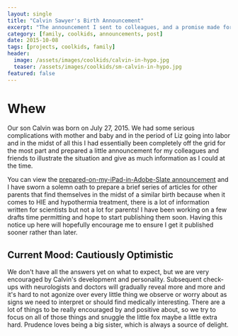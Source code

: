 ```yaml
---
layout: single
title: "Calvin Sawyer's Birth Announcement"
excerpt: "The announcement I sent to colleagues, and a promise made for other parents of children undergoing hypothermia treatment."
category: [family, coolkids, announcements, post]
date: 2015-10-08
tags: [projects, coolkids, family]
header:
  image: /assets/images/coolkids/calvin-in-hypo.jpg
  teaser: /assets/images/coolkids/sm-calvin-in-hypo.jpg
featured: false
---
```

# Whew

Our son Calvin was born on July 27, 2015. We had some serious complications with mother and baby and in the period of Liz going into labor and in the midst of all this I had essentially been completely off the grid for the most part and prepared a little announcement for my colleagues and friends to illustrate the situation and give as much information as I could at the time.

You can view the [prepared-on-my-iPad-in-Adobe-Slate announcement](https://slate.adobe.com/a/aeZxO/) and I have sworn a solemn oath to prepare a brief series of articles for other parents that find themselves in the midst of a similar birth because when it comes to HIE and hypothermia treatment, there is a lot of information written for scientists but not a lot for parents! I have been working on a few drafts time permitting and hope to start publishing them soon. Having this notice up here will hopefully encourage me to ensure I get it published sooner rather than later.

## Current Mood: Cautiously Optimistic 

We don't have all the answers yet on what to expect, but we are very encouraged by Calvin's development and personality. Subsequent check-ups with neurologists and doctors will gradually reveal more and more and it's hard to not agonize over every little thing we observe or worry about as signs we need to interpret or should find medically interesting. There are a lot of things to be really encouraged by and positive about, so we try to focus on all of those things and snuggle the little fox maybe a little extra hard. Prudence loves being a big sister, which is always a source of delight.

